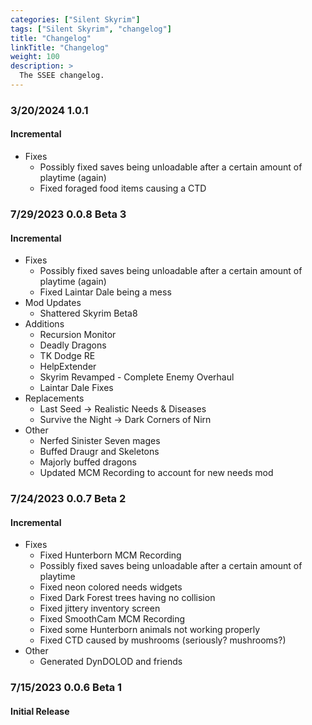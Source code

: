 ```yaml
---
categories: ["Silent Skyrim"]
tags: ["Silent Skyrim", "changelog"] 
title: "Changelog"
linkTitle: "Changelog"
weight: 100
description: >
  The SSEE changelog.
---
```


### 3/20/2024 1.0.1
#### Incremental
- Fixes
  - Possibly fixed saves being unloadable after a certain amount of playtime (again)
  - Fixed foraged food items causing a CTD

### 7/29/2023 0.0.8 Beta 3
#### Incremental
- Fixes
  - Possibly fixed saves being unloadable after a certain amount of playtime (again)
  - Fixed Laintar Dale being a mess
- Mod Updates
  - Shattered Skyrim Beta8
- Additions
  - Recursion Monitor
  - Deadly Dragons
  - TK Dodge RE
  - HelpExtender
  - Skyrim Revamped - Complete Enemy Overhaul
  - Laintar Dale Fixes
- Replacements
  - Last Seed -> Realistic Needs & Diseases
  - Survive the Night -> Dark Corners of Nirn
- Other
  - Nerfed Sinister Seven mages
  - Buffed Draugr and Skeletons
  - Majorly buffed dragons
  - Updated MCM Recording to account for new needs mod

### 7/24/2023 0.0.7 Beta 2
#### Incremental
- Fixes
  - Fixed Hunterborn MCM Recording
  - Possibly fixed saves being unloadable after a certain amount of playtime
  - Fixed neon colored needs widgets
  - Fixed Dark Forest trees having no collision
  - Fixed jittery inventory screen
  - Fixed SmoothCam MCM Recording
  - Fixed some Hunterborn animals not working properly
  - Fixed CTD caused by mushrooms (seriously? mushrooms?)
- Other
  - Generated DynDOLOD and friends

### 7/15/2023 0.0.6 Beta 1
#### Initial Release